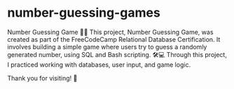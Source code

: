 # number-guessing-games
Number Guessing Game 🎯🎲
This project, Number Guessing Game, was created as part of the FreeCodeCamp Relational Database Certification.
It involves building a simple game where users try to guess a randomly generated number, using SQL and Bash scripting. 🛠️💻
Through this project, I practiced working with databases, user input, and game logic.

Thank you for visiting! 🙌
